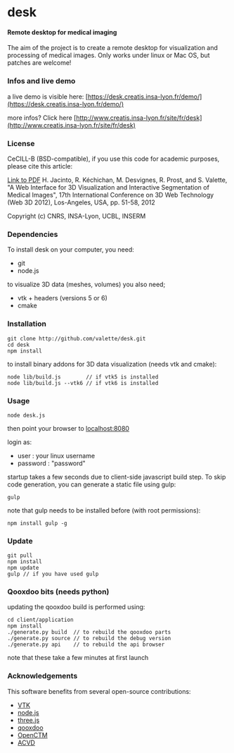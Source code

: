 desk
====

#### Remote desktop for medical imaging ####

The aim of the project is to create a remote desktop for visualization and processing of medical images. Only works under linux or Mac OS, but patches are welcome!

### Infos and live demo ###

a live demo is visible here: [https://desk.creatis.insa-lyon.fr/demo/](https://desk.creatis.insa-lyon.fr/demo/)

more infos? Click here [http://www.creatis.insa-lyon.fr/site/fr/desk](http://www.creatis.insa-lyon.fr/site/fr/desk)

### License ###
CeCILL-B (BSD-compatible), if you use this code for academic purposes, please cite this article:

[Link to PDF](http://hal.archives-ouvertes.fr/hal-00732335) H. Jacinto, R. Kéchichan, M. Desvignes, R. Prost, and S. Valette, "A Web Interface for 3D Visualization and Interactive Segmentation of Medical Images", 17th International Conference on 3D Web Technology (Web 3D 2012), Los-Angeles, USA, pp. 51-58, 2012

Copyright (c) CNRS, INSA-Lyon, UCBL, INSERM

### Dependencies ###
To install desk on your computer, you need:
* git
* node.js

to visualize 3D data (meshes, volumes) you also need;

* vtk + headers (versions 5 or 6)
* cmake

### Installation ###

	git clone http://github.com/valette/desk.git
	cd desk
	npm install

to install binary addons for 3D data visualization (needs vtk and cmake):

	node lib/build.js        // if vtk5 is installed
	node lib/build.js --vtk6 // if vtk6 is installed

### Usage ###

	node desk.js

then point your browser to [localhost:8080](http://localhost:8080)

login as:
- user : your linux username
- password : "password"

startup takes a few seconds due to client-side javascript build step. To skip code generation, you can generate a static file using gulp:

	gulp

note that gulp needs to be installed before (with root permissions):

	npm install gulp -g

### Update ###

	git pull
	npm install
	npm update
	gulp // if you have used gulp

### Qooxdoo bits (needs python) ###

updating the qooxdoo build is performed using:

	cd client/application
	npm install
	./generate.py build  // to rebuild the qooxdoo parts
	./generate.py source // to rebuild the debug version
	./generate.py api    // to rebuild the api browser

note that these take a few minutes at first launch

### Acknowledgements ###

This software benefits from several open-source contributions:
* [VTK](http://www.vtk.org/)
* [node.js](http://www.nodejs.org/)
* [three.js](http://www.threejs.org/)
* [qooxdoo](http://www.qooxdoo.org/)
* [OpenCTM](http://openctm.sourceforge.net/)
* [ACVD](http://github.com/valette/ACVD.git)
